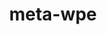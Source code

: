---
parent_project: meta
permalink: /engineering/projects/meta/meta-wpe/
project_link_name: meta-wpe
project_url: https://github.com/WebPlatformForEmbedded/meta-wpe
statsAvailable: 'true'
title: meta-wpe
---